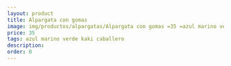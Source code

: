 ```yaml
---
layout: product
title: Alpargata con gomas 
image: img/productos/alpargatas/Alpargata con gomas =35 =azul marino verde kaki caballero.webp
price: 35 
tags: azul marino verde kaki caballero
description: 
order: 0
---
```

